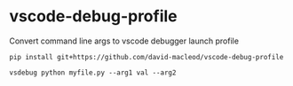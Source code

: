 # vscode-debug-profile
Convert command line args to vscode debugger launch profile

`pip install git+https://github.com/david-macleod/vscode-debug-profile`

`vsdebug python myfile.py --arg1 val --arg2`
